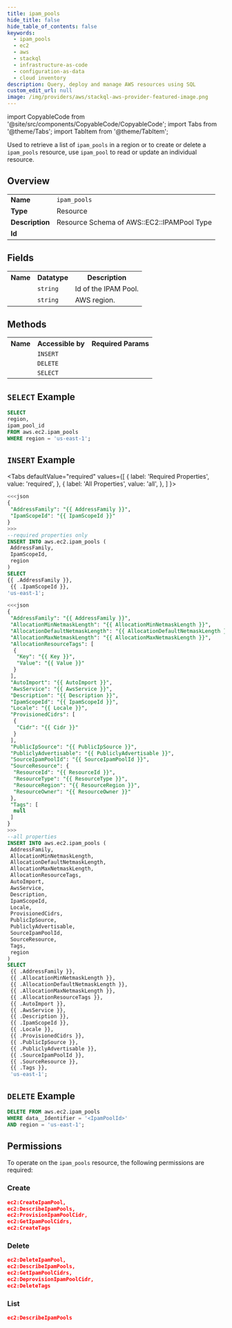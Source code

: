 ```yaml
---
title: ipam_pools
hide_title: false
hide_table_of_contents: false
keywords:
  - ipam_pools
  - ec2
  - aws
  - stackql
  - infrastructure-as-code
  - configuration-as-data
  - cloud inventory
description: Query, deploy and manage AWS resources using SQL
custom_edit_url: null
image: /img/providers/aws/stackql-aws-provider-featured-image.png
---
```


import CopyableCode from '@site/src/components/CopyableCode/CopyableCode';
import Tabs from '@theme/Tabs';
import TabItem from '@theme/TabItem';


Used to retrieve a list of <code>ipam_pools</code> in a region or to create or delete a <code>ipam_pools</code> resource, use <code>ipam_pool</code> to read or update an individual resource.

## Overview
<table><tbody>
<tr><td><b>Name</b></td><td><code>ipam_pools</code></td></tr>
<tr><td><b>Type</b></td><td>Resource</td></tr>
<tr><td><b>Description</b></td><td>Resource Schema of AWS::EC2::IPAMPool Type</td></tr>
<tr><td><b>Id</b></td><td><CopyableCode code="aws.ec2.ipam_pools" /></td></tr>
</tbody></table>

## Fields
<table><tbody>
<tr><th>Name</th><th>Datatype</th><th>Description</th></tr>
<tr><td><CopyableCode code="ipam_pool_id" /></td><td><code>string</code></td><td>Id of the IPAM Pool.</td></tr>
<tr><td><CopyableCode code="region" /></td><td><code>string</code></td><td>AWS region.</td></tr>

</tbody></table>

## Methods

<table><tbody>
  <tr>
    <th>Name</th>
    <th>Accessible by</th>
    <th>Required Params</th>
  </tr>
  <tr>
    <td><CopyableCode code="create_resource" /></td>
    <td><code>INSERT</code></td>
    <td><CopyableCode code="data__DesiredState, region" /></td>
  </tr>
  <tr>
    <td><CopyableCode code="delete_resource" /></td>
    <td><code>DELETE</code></td>
    <td><CopyableCode code="data__Identifier, region" /></td>
  </tr>
  <tr>
    <td><CopyableCode code="list_resource" /></td>
    <td><code>SELECT</code></td>
    <td><CopyableCode code="region" /></td>
  </tr>
</tbody></table>

## `SELECT` Example
```sql
SELECT
region,
ipam_pool_id
FROM aws.ec2.ipam_pools
WHERE region = 'us-east-1';
```

## `INSERT` Example

<Tabs
    defaultValue="required"
    values={[
      { label: 'Required Properties', value: 'required', },
      { label: 'All Properties', value: 'all', },
    ]
}>
<TabItem value="required">

```sql
<<<json
{
 "AddressFamily": "{{ AddressFamily }}",
 "IpamScopeId": "{{ IpamScopeId }}"
}
>>>
--required properties only
INSERT INTO aws.ec2.ipam_pools (
 AddressFamily,
 IpamScopeId,
 region
)
SELECT 
{{ .AddressFamily }},
 {{ .IpamScopeId }},
'us-east-1';
```
</TabItem>
<TabItem value="all">

```sql
<<<json
{
 "AddressFamily": "{{ AddressFamily }}",
 "AllocationMinNetmaskLength": "{{ AllocationMinNetmaskLength }}",
 "AllocationDefaultNetmaskLength": "{{ AllocationDefaultNetmaskLength }}",
 "AllocationMaxNetmaskLength": "{{ AllocationMaxNetmaskLength }}",
 "AllocationResourceTags": [
  {
   "Key": "{{ Key }}",
   "Value": "{{ Value }}"
  }
 ],
 "AutoImport": "{{ AutoImport }}",
 "AwsService": "{{ AwsService }}",
 "Description": "{{ Description }}",
 "IpamScopeId": "{{ IpamScopeId }}",
 "Locale": "{{ Locale }}",
 "ProvisionedCidrs": [
  {
   "Cidr": "{{ Cidr }}"
  }
 ],
 "PublicIpSource": "{{ PublicIpSource }}",
 "PubliclyAdvertisable": "{{ PubliclyAdvertisable }}",
 "SourceIpamPoolId": "{{ SourceIpamPoolId }}",
 "SourceResource": {
  "ResourceId": "{{ ResourceId }}",
  "ResourceType": "{{ ResourceType }}",
  "ResourceRegion": "{{ ResourceRegion }}",
  "ResourceOwner": "{{ ResourceOwner }}"
 },
 "Tags": [
  null
 ]
}
>>>
--all properties
INSERT INTO aws.ec2.ipam_pools (
 AddressFamily,
 AllocationMinNetmaskLength,
 AllocationDefaultNetmaskLength,
 AllocationMaxNetmaskLength,
 AllocationResourceTags,
 AutoImport,
 AwsService,
 Description,
 IpamScopeId,
 Locale,
 ProvisionedCidrs,
 PublicIpSource,
 PubliclyAdvertisable,
 SourceIpamPoolId,
 SourceResource,
 Tags,
 region
)
SELECT 
 {{ .AddressFamily }},
 {{ .AllocationMinNetmaskLength }},
 {{ .AllocationDefaultNetmaskLength }},
 {{ .AllocationMaxNetmaskLength }},
 {{ .AllocationResourceTags }},
 {{ .AutoImport }},
 {{ .AwsService }},
 {{ .Description }},
 {{ .IpamScopeId }},
 {{ .Locale }},
 {{ .ProvisionedCidrs }},
 {{ .PublicIpSource }},
 {{ .PubliclyAdvertisable }},
 {{ .SourceIpamPoolId }},
 {{ .SourceResource }},
 {{ .Tags }},
 'us-east-1';
```
</TabItem>
</Tabs>

## `DELETE` Example

```sql
DELETE FROM aws.ec2.ipam_pools
WHERE data__Identifier = '<IpamPoolId>'
AND region = 'us-east-1';
```

## Permissions

To operate on the <code>ipam_pools</code> resource, the following permissions are required:

### Create
```json
ec2:CreateIpamPool,
ec2:DescribeIpamPools,
ec2:ProvisionIpamPoolCidr,
ec2:GetIpamPoolCidrs,
ec2:CreateTags
```

### Delete
```json
ec2:DeleteIpamPool,
ec2:DescribeIpamPools,
ec2:GetIpamPoolCidrs,
ec2:DeprovisionIpamPoolCidr,
ec2:DeleteTags
```

### List
```json
ec2:DescribeIpamPools
```


